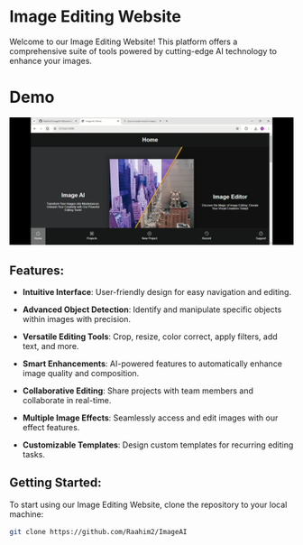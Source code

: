 # Image Editing Website

Welcome to our Image Editing Website! This platform offers a comprehensive suite of tools powered by cutting-edge AI technology to enhance your images.

# Demo 

[![Demo Video](https://github.com/Raahim2/ImageAI/blob/main/static/Demo%20Video/Screenshot_20240317_154306.jpg)](https://github.com/Raahim2/ImageAI/blob/main/static/Demo%20Video/IMAGEAI-DEMO.mp4)

## Features:

- **Intuitive Interface**: User-friendly design for easy navigation and editing.
  
- **Advanced Object Detection**: Identify and manipulate specific objects within images with precision.
  
- **Versatile Editing Tools**: Crop, resize, color correct, apply filters, add text, and more.
  
- **Smart Enhancements**: AI-powered features to automatically enhance image quality and composition.
  
- **Collaborative Editing**: Share projects with team members and collaborate in real-time.
  
- **Multiple Image Effects**: Seamlessly access and edit images with our effect features.
  
- **Customizable Templates**: Design custom templates for recurring editing tasks.

## Getting Started:

To start using our Image Editing Website, clone the repository to your local machine:

```bash
git clone https://github.com/Raahim2/ImageAI
